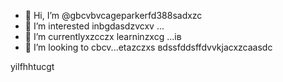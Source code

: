 - 👋 Hi, I’m @gbcvbvcageparkerfd388sadxzc
- 👀 I’m interested inbgdasdzvcxv ...
- 🌱 I’m currentlyxzcczx learninzxcg ...ів
- 💞️ I’m looking to cbcv...etazczxs
вdssfddsffdvvkjacxzcaasdc
<!---zxcxzcпмbcvbcvbcv
gagep,/rker388/gaczxcx `README.md` (cxzthis file) appears on your GitHub prafgofile.
You can click the Preview link to take a look at your changes.іва
--->
yilfhhtucgt
